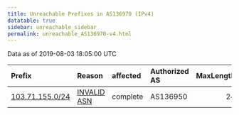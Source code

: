 ```yaml
---
title: Unreachable Prefixes in AS136970 (IPv4)
datatable: true
sidebar: unreachable_sidebar
permalink: unreachable_AS136970-v4.html
---
```


Data as of 2019-08-03 18:05:00 UTC


<div class="datatable-begin"></div>

| Prefix                                                   | Reason                                                                                                  | affected   | Authorized AS   |   MaxLength | Anchor                                       |   unreachable /24s |
|:---------------------------------------------------------|:--------------------------------------------------------------------------------------------------------|:-----------|:----------------|------------:|:---------------------------------------------|-------------------:|
| [103.71.155.0/24](https://stat.ripe.net/103.71.155.0/24) | [INVALID ASN](https://rpki-validator.ripe.net/announcement-preview?asn=AS136970&prefix=103.71.155.0/24) | complete   | AS136950        |          24 | [APNIC](unreachable_APNIC_RPKI_Root-v4.html) |                  1 |

<div class="datatable-end"></div>